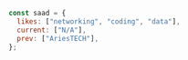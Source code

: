 
```javascript
const saad = {
  likes: ["networking", "coding", "data"],
  current: ["N/A"],
  prev: ["AriesTECH"],
};
```
